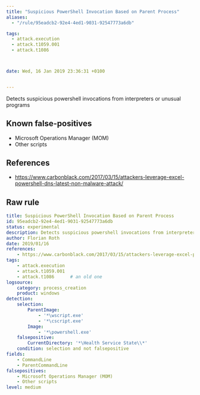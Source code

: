```yaml
---
title: "Suspicious PowerShell Invocation Based on Parent Process"
aliases:
  - "/rule/95eadcb2-92e4-4ed1-9031-92547773a6db"

tags:
  - attack.execution
  - attack.t1059.001
  - attack.t1086



date: Wed, 16 Jan 2019 23:36:31 +0100


---
```


Detects suspicious powershell invocations from interpreters or unusual programs

<!--more-->


## Known false-positives

* Microsoft Operations Manager (MOM)
* Other scripts



## References

* https://www.carbonblack.com/2017/03/15/attackers-leverage-excel-powershell-dns-latest-non-malware-attack/


## Raw rule
```yaml
title: Suspicious PowerShell Invocation Based on Parent Process
id: 95eadcb2-92e4-4ed1-9031-92547773a6db
status: experimental
description: Detects suspicious powershell invocations from interpreters or unusual programs
author: Florian Roth
date: 2019/01/16
references:
    - https://www.carbonblack.com/2017/03/15/attackers-leverage-excel-powershell-dns-latest-non-malware-attack/
tags:
    - attack.execution
    - attack.t1059.001
    - attack.t1086      # an old one
logsource:
    category: process_creation
    product: windows
detection:
    selection:
        ParentImage:
            - '*\wscript.exe'
            - '*\cscript.exe'
        Image:
            - '*\powershell.exe'
    falsepositive:
        CurrentDirectory: '*\Health Service State\\*'
    condition: selection and not falsepositive
fields:
    - CommandLine
    - ParentCommandLine
falsepositives:
    - Microsoft Operations Manager (MOM)
    - Other scripts
level: medium

```

